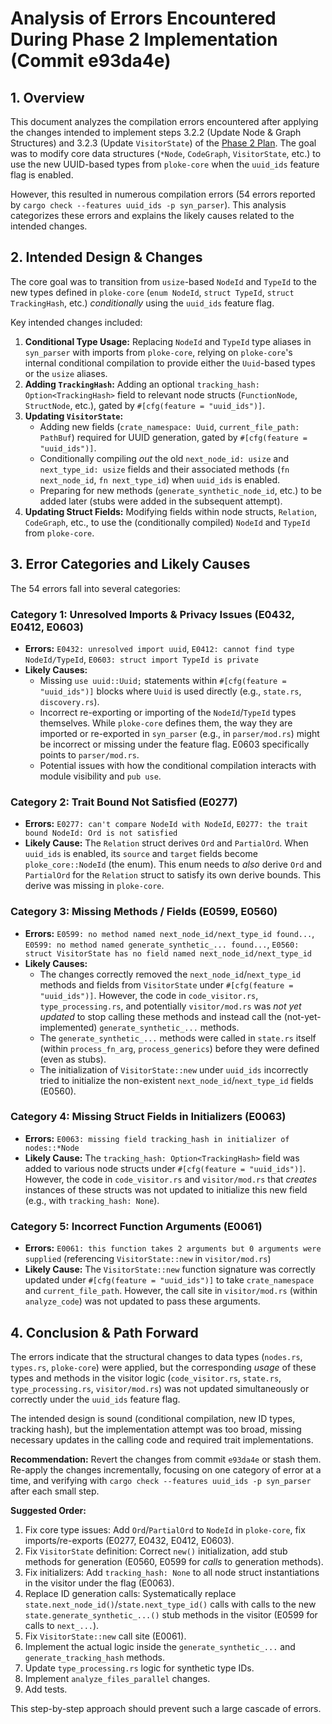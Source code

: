 # Analysis of Errors Encountered During Phase 2 Implementation (Commit e93da4e)

## 1. Overview

This document analyzes the compilation errors encountered after applying the changes intended to implement steps 3.2.2 (Update Node & Graph Structures) and 3.2.3 (Update `VisitorState`) of the [Phase 2 Plan](docs/plans/uuid_refactor/02_phase2_parallel_parse_implementation.md). The goal was to modify core data structures (`*Node`, `CodeGraph`, `VisitorState`, etc.) to use the new UUID-based types from `ploke-core` when the `uuid_ids` feature flag is enabled.

However, this resulted in numerous compilation errors (54 errors reported by `cargo check --features uuid_ids -p syn_parser`). This analysis categorizes these errors and explains the likely causes related to the intended changes.

## 2. Intended Design & Changes

The core goal was to transition from `usize`-based `NodeId` and `TypeId` to the new types defined in `ploke-core` (`enum NodeId`, `struct TypeId`, `struct TrackingHash`, etc.) *conditionally* using the `uuid_ids` feature flag.

Key intended changes included:
1.  **Conditional Type Usage:** Replacing `NodeId` and `TypeId` type aliases in `syn_parser` with imports from `ploke-core`, relying on `ploke-core`'s internal conditional compilation to provide either the `Uuid`-based types or the `usize` aliases.
2.  **Adding `TrackingHash`:** Adding an optional `tracking_hash: Option<TrackingHash>` field to relevant node structs (`FunctionNode`, `StructNode`, etc.), gated by `#[cfg(feature = "uuid_ids")]`.
3.  **Updating `VisitorState`:**
    *   Adding new fields (`crate_namespace: Uuid`, `current_file_path: PathBuf`) required for UUID generation, gated by `#[cfg(feature = "uuid_ids")]`.
    *   Conditionally compiling *out* the old `next_node_id: usize` and `next_type_id: usize` fields and their associated methods (`fn next_node_id`, `fn next_type_id`) when `uuid_ids` is enabled.
    *   Preparing for new methods (`generate_synthetic_node_id`, etc.) to be added later (stubs were added in the subsequent attempt).
4.  **Updating Struct Fields:** Modifying fields within node structs, `Relation`, `CodeGraph`, etc., to use the (conditionally compiled) `NodeId` and `TypeId` from `ploke-core`.

## 3. Error Categories and Likely Causes

The 54 errors fall into several categories:

### Category 1: Unresolved Imports & Privacy Issues (E0432, E0412, E0603)
*   **Errors:** `E0432: unresolved import uuid`, `E0412: cannot find type NodeId/TypeId`, `E0603: struct import TypeId is private`
*   **Likely Causes:**
    *   Missing `use uuid::Uuid;` statements within `#[cfg(feature = "uuid_ids")]` blocks where `Uuid` is used directly (e.g., `state.rs`, `discovery.rs`).
    *   Incorrect re-exporting or importing of the `NodeId`/`TypeId` types themselves. While `ploke-core` defines them, the way they are imported or re-exported in `syn_parser` (e.g., in `parser/mod.rs`) might be incorrect or missing under the feature flag. E0603 specifically points to `parser/mod.rs`.
    *   Potential issues with how the conditional compilation interacts with module visibility and `pub use`.

### Category 2: Trait Bound Not Satisfied (E0277)
*   **Errors:** `E0277: can't compare NodeId with NodeId`, `E0277: the trait bound NodeId: Ord is not satisfied`
*   **Likely Cause:** The `Relation` struct derives `Ord` and `PartialOrd`. When `uuid_ids` is enabled, its `source` and `target` fields become `ploke_core::NodeId` (the enum). This enum needs to *also* derive `Ord` and `PartialOrd` for the `Relation` struct to satisfy its own derive bounds. This derive was missing in `ploke-core`.

### Category 3: Missing Methods / Fields (E0599, E0560)
*   **Errors:** `E0599: no method named next_node_id/next_type_id found...`, `E0599: no method named generate_synthetic_... found...`, `E0560: struct VisitorState has no field named next_node_id/next_type_id`
*   **Likely Causes:**
    *   The changes correctly removed the `next_node_id`/`next_type_id` methods and fields from `VisitorState` under `#[cfg(feature = "uuid_ids")]`. However, the code in `code_visitor.rs`, `type_processing.rs`, and potentially `visitor/mod.rs` was *not yet updated* to stop calling these methods and instead call the (not-yet-implemented) `generate_synthetic_...` methods.
    *   The `generate_synthetic_...` methods were called in `state.rs` itself (within `process_fn_arg`, `process_generics`) before they were defined (even as stubs).
    *   The initialization of `VisitorState::new` under `uuid_ids` incorrectly tried to initialize the non-existent `next_node_id`/`next_type_id` fields (E0560).

### Category 4: Missing Struct Fields in Initializers (E0063)
*   **Errors:** `E0063: missing field tracking_hash in initializer of nodes::*Node`
*   **Likely Cause:** The `tracking_hash: Option<TrackingHash>` field was added to various node structs under `#[cfg(feature = "uuid_ids")]`. However, the code in `code_visitor.rs` and `visitor/mod.rs` that *creates* instances of these structs was not updated to initialize this new field (e.g., with `tracking_hash: None`).

### Category 5: Incorrect Function Arguments (E0061)
*   **Errors:** `E0061: this function takes 2 arguments but 0 arguments were supplied` (referencing `VisitorState::new` in `visitor/mod.rs`)
*   **Likely Cause:** The `VisitorState::new` function signature was correctly updated under `#[cfg(feature = "uuid_ids")]` to take `crate_namespace` and `current_file_path`. However, the call site in `visitor/mod.rs` (within `analyze_code`) was not updated to pass these arguments.

## 4. Conclusion & Path Forward

The errors indicate that the structural changes to data types (`nodes.rs`, `types.rs`, `ploke-core`) were applied, but the corresponding *usage* of these types and methods in the visitor logic (`code_visitor.rs`, `state.rs`, `type_processing.rs`, `visitor/mod.rs`) was not updated simultaneously or correctly under the `uuid_ids` feature flag.

The intended design is sound (conditional compilation, new ID types, tracking hash), but the implementation attempt was too broad, missing necessary updates in the calling code and required trait implementations.

**Recommendation:** Revert the changes from commit `e93da4e` or stash them. Re-apply the changes incrementally, focusing on one category of error at a time, and verifying with `cargo check --features uuid_ids -p syn_parser` after each small step.

**Suggested Order:**
1.  Fix core type issues: Add `Ord`/`PartialOrd` to `NodeId` in `ploke-core`, fix imports/re-exports (E0277, E0432, E0412, E0603).
2.  Fix `VisitorState` definition: Correct `new()` initialization, add stub methods for generation (E0560, E0599 for *calls* to generation methods).
3.  Fix initializers: Add `tracking_hash: None` to all node struct instantiations in the visitor under the flag (E0063).
4.  Replace ID generation calls: Systematically replace `state.next_node_id()`/`state.next_type_id()` calls with calls to the new `state.generate_synthetic_...()` stub methods in the visitor (E0599 for calls to `next_...`).
5.  Fix `VisitorState::new` call site (E0061).
6.  Implement the actual logic inside the `generate_synthetic_...` and `generate_tracking_hash` methods.
7.  Update `type_processing.rs` logic for synthetic type IDs.
8.  Implement `analyze_files_parallel` changes.
9.  Add tests.

This step-by-step approach should prevent such a large cascade of errors.
